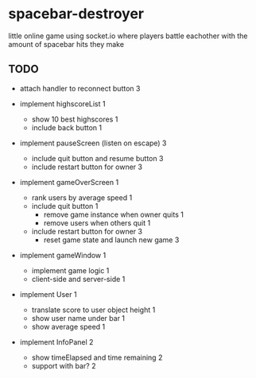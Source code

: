# spacebar-destroyer

little online game using socket.io where players battle eachother with the amount of spacebar hits they make

## TODO

- attach handler to reconnect button 3

- implement highscoreList 1
  - show 10 best highscores 1
  - include back button 1

- implement pauseScreen (listen on escape) 3
  - include quit button and resume button 3
  - include restart button for owner 3

- implement gameOverScreen 1
  - rank users by average speed 1
  - include quit button 1
    - remove game instance when owner quits 1
    - remove users when others quit 1
  - include restart button for owner 3
    - reset game state and launch new game 3

- implement gameWindow 1
  - implement game logic 1
  - client-side and server-side 1

- implement User 1
  - translate score to user object height 1
  - show user name under bar 1
  - show average speed 1

- implement InfoPanel 2
  - show timeElapsed and time remaining 2
  - support with bar? 2